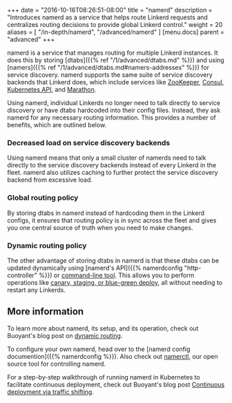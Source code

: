 +++
date = "2016-10-16T08:26:51-08:00"
title = "namerd"
description = "Introduces namerd as a service that helps route Linkerd requests and centralizes routing decisions to provide global Linkerd control."
weight = 20
aliases = [
  "/in-depth/namerd",
  "/advanced/namerd"
]
[menu.docs]
  parent = "advanced"
+++

namerd is a service that manages routing for multiple Linkerd instances. It
does this by storing [dtabs]({{% ref "/1/advanced/dtabs.md" %}})
and using [namers]({{% ref "/1/advanced/dtabs.md#namers-addresses" %}}) for
service discovery. namerd supports the same suite of service discovery backends that Linkerd does, which include services like [ZooKeeper](https://twitter.github.io/commons/apidocs/com/twitter/common/zookeeper/ServerSet.html), [Consul](https://www.consul.io/), [Kubernetes API](http://kubernetes.io/docs/api), and [Marathon](https://mesosphere.github.io/marathon/).

Using namerd, individual Linkerds no longer need to talk directly to service
discovery or have dtabs hardcoded into their config files. Instead, they ask
namerd for any necessary routing information.  This provides a number of
benefits, which are outlined below.

### Decreased load on service discovery backends

Using namerd means that only a small cluster of namerds need to talk directly
to the service discovery backends instead of every Linkerd in the fleet.  namerd
also utilizes caching to further protect the service discovery backend from
excessive load.

### Global routing policy

By storing dtabs in namerd instead of hardcoding them in the Linkerd configs, it
ensures that routing policy is in sync across the fleet and gives you one
central source of truth when you need to make changes.

### Dynamic routing policy

The other advantage of storing dtabs in namerd is that these dtabs can be
updated dynamically using [namerd's API]({{% namerdconfig "http-controller" %}}) or
[command-line tool](https://github.com/linkerd/namerctl).  This allows you to
perform operations like
[canary, staging, or blue-green deploy](https://blog.buoyant.io/2016/05/04/real-world-microservices-when-services-stop-playing-well-and-start-getting-real/#dynamic-routing-with-namerd),
all without needing to restart any Linkerds.

## More information

To learn more about namerd, its setup, and its operation, check out Buoyant's
blog post on [dynamic routing](https://blog.buoyant.io/2016/05/04/real-world-microservices-when-services-stop-playing-well-and-start-getting-real/#dynamic-routing-with-namerd).

To configure your own namerd, head over to the
[namerd config documention]({{% namerdconfig %}}).
Also check out [namerctl](https://github.com/linkerd/namerctl),
our open source tool for controlling namerd.

For a step-by-step walkthrough of running namerd in Kubernetes to facilitate
continuous deployment, check out Buoyant's blog post [Continuous deployment via
traffic shifting](
https://blog.buoyant.io/2016/11/04/a-service-mesh-for-kubernetes-part-iv-continuous-deployment-via-traffic-shifting/).

